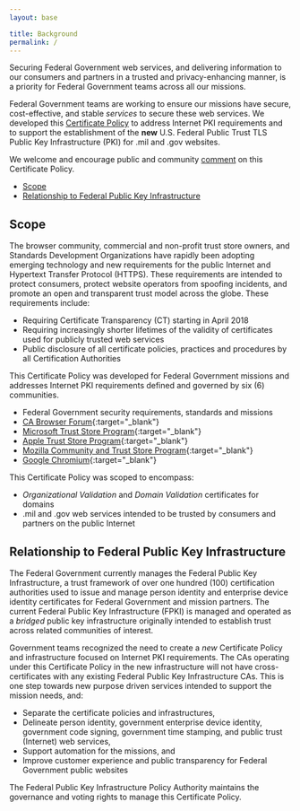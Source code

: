 ```yaml
---
layout: base

title: Background
permalink: /
---
```


Securing Federal Government web services, and delivering information to our consumers and partners in a trusted and privacy-enhancing manner, is a priority for Federal Government teams across all our missions.

Federal Government teams are working to ensure our missions have secure, cost-effective, and stable _services_ to secure these web services.   We developed this [Certificate Policy]({{site.baseurl}}/certificatepolicy) to address Internet PKI requirements and to support the establishment of the **new** U.S. Federal Public Trust TLS Public Key Infrastructure (PKI) for .mil and .gov websites.

We welcome and encourage public and community [comment]({{site.baseurl}}/requestcomment) on this Certificate Policy.  

- [Scope](#scope)
- [Relationship to Federal Public Key Infrastructure](#relationship-to-federal-public-key-infrastructure)

## Scope
The browser community, commercial and non-profit trust store owners, and Standards Development Organizations have rapidly been adopting emerging technology and new requirements for the public Internet and Hypertext Transfer Protocol (HTTPS).  These requirements are intended to protect consumers, protect website operators from spoofing incidents, and promote an open and transparent trust model across the globe.   These requirements include:

- Requiring Certificate Transparency (CT) starting in April 2018
- Requiring increasingly shorter lifetimes of the validity of certificates used for publicly trusted web services
- Public disclosure of all certificate policies, practices and procedures by all Certification Authorities

This Certificate Policy was developed for Federal Government missions and addresses Internet PKI requirements defined and governed by six (6) communities.

- Federal Government security requirements, standards and missions
- [CA Browser Forum](https://cabforum.org/){:target="_blank"}
- [Microsoft Trust Store Program](https://technet.microsoft.com/en-us/library/cc751157.aspx){:target="_blank"}
- [Apple Trust Store Program](https://www.apple.com/certificateauthority/ca_program.html){:target="_blank"}
- [Mozilla Community and Trust Store Program](https://www.mozilla.org/en-US/about/governance/policies/security-group/certs/){:target="_blank"}
- [Google Chromium](https://www.chromium.org/Home/chromium-security/certificate-transparency){:target="_blank"}


This Certificate Policy was scoped to encompass:

- _Organizational Validation_ and _Domain Validation_ certificates for domains
- .mil and .gov web services intended to be trusted by consumers and partners on the public Internet


## Relationship to Federal Public Key Infrastructure
The Federal Government currently manages the Federal Public Key Infrastructure, a trust framework of over one hundred (100) certification authorities used to issue and manage person identity and enterprise device identity certificates for Federal Government and mission partners. The current Federal Public Key Infrastructure (FPKI) is managed and operated as a _bridged_ public key infrastructure originally intended to establish trust across related communities of interest.

Government teams recognized the need to create a _new_ Certificate Policy and infrastructure focused on Internet PKI requirements.  The CAs operating under this Certificate Policy in the new infrastructure will not have cross-certificates with any existing Federal Public Key Infrastructure CAs.  This is one step towards new purpose driven services intended to support the mission needs, and:

- Separate the certificate policies and infrastructures,
- Delineate person identity, government enterprise device identity, government code signing, government time stamping, and public trust (Internet) web services,
- Support automation for the missions, and
- Improve customer experience and public transparency for Federal Government public websites

The Federal Public Key Infrastructure Policy Authority maintains the governance and voting rights to manage this Certificate Policy.   
